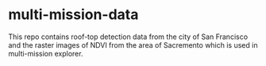 # multi-mission-data

This repo contains roof-top detection data from the city of San Francisco and the raster images of NDVI from the area of Sacremento which is used in multi-mission explorer.
